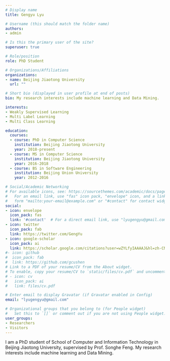 ```yaml
---
# Display name
title: Gengyu Lyu

# Username (this should match the folder name)
authors:
- admin

# Is this the primary user of the site?
superuser: true

# Role/position
role: PhD Student

# Organizations/Affiliations
organizations:
- name: Beijing Jiaotong University
  url: ""

# Short bio (displayed in user profile at end of posts)
bio: My research interests include machine learning and Data Mining.

interests:
- Weakly Supervised Learning
- Multi Label Learning
- Multi Class Learning

education:
  courses:
  - course: PhD in Computer Science
    institution: Beijing Jiaotong University
    year: 2018-present
  - course: MS in Computer Science
    institution: Beijing Jiaotong University
    year: 2016-2018
  - course: BS in Software Engineering
    institution: Beijing Union University
    year: 2012-2016

# Social/Academic Networking
# For available icons, see: https://sourcethemes.com/academic/docs/page-builder/#icons
#   For an email link, use "fas" icon pack, "envelope" icon, and a link in the
#   form "mailto:your-email@example.com" or "#contact" for contact widget.
social:
- icon: envelope
  icon_pack: fas
  link: '#contact'  # For a direct email link, use "lyugengyu@gmail.com".
- icon: twitter
  icon_pack: fab
  link: https://twitter.com/GengYu
- icon: google-scholar
  icon_pack: ai
  link: https://scholar.google.com/citations?user=wZYLfyIAAAAJ&hl=zh-CN
#- icon: github
#  icon_pack: fab
#  link: https://github.com/gcushen
# Link to a PDF of your resume/CV from the About widget.
# To enable, copy your resume/CV to `static/files/cv.pdf` and uncomment the lines below.
# - icon: cv
#   icon_pack: ai
#   link: files/cv.pdf

# Enter email to display Gravatar (if Gravatar enabled in Config)
email: "lyugengyu@gmail.com"

# Organizational groups that you belong to (for People widget)
#   Set this to `[]` or comment out if you are not using People widget.
user_groups:
- Researchers
- Visitors
---
```


I am a PhD student of School of Computer and Information Technology in Beijing Jiaotong University, supervised by Prof. Songhe Feng. My research interests include machine learning and Data Mining. 
